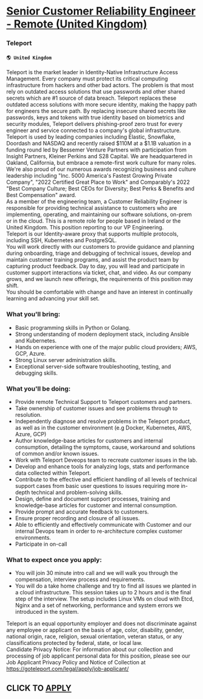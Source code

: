 # [Senior Customer Reliability Engineer - Remote (United Kingdom)](https://www.remotewlb.com/apply/senior-customer-reliability-engineer-remote-united-kingdom)  
### Teleport  
#### `🌎 United Kingdom`  
Teleport is the market leader in Identity-Native Infrastructure Access Management. Every company must protect its critical computing infrastructure from hackers and other bad actors. The problem is that most rely on outdated access solutions that use passwords and other shared secrets which are #1 source of data breach. Teleport replaces these outdated access solutions with more secure identity, making the happy path for engineers the secure path. By replacing insecure shared secrets like passwords, keys and tokens with true identity based on biometrics and security modules, Teleport delivers phishing-proof zero trust for every engineer and service connected to a company's global infrastructure. Teleport is used by leading companies including Elastic, Snowflake, Doordash and NASDAQ and recently raised $110M at a $1.1B valuation in a funding round led by Bessemer Venture Partners with participation from Insight Partners, Kleiner Perkins and S28 Capital. We are headquartered in Oakland,
California, but embrace a remote-first work culture for many roles. We're also proud of our numerous awards recognizing business and culture leadership including "Inc. 5000 America's Fastest Growing Private Company", "2022 Certified Great Place to Work" and Comparably's 2022 "Best Company Culture; Best CEOs for Diversity; Best Perks & Benefits and Best Compensation" award.  
As a member of the engineering team, a Customer Reliability Engineer is responsible for providing technical assistance to customers who are implementing, operating, and maintaining our software solutions, on-prem or in the cloud. This is a remote role for people based in Ireland or the United Kingdom. This position reporting to our VP Engineering.  
Teleport is our Identity-aware proxy that supports multiple protocols, including SSH, Kubernetes and PostgreSQL.  
You will work directly with our customers to provide guidance and planning during onboarding, triage and debugging of technical issues, develop and maintain customer training programs, and assist the product team by capturing product feedback. Day to day, you will lead and participate in customer support interactions via ticket, chat, and video. As our company grows, and we launch new offerings, the requirements of this position may shift.  
You should be comfortable with change and have an interest in continually learning and advancing your skill set.

### What you'll bring:

  * Basic programming skills in Python or Golang.
  * Strong understanding of modern deployment stack, including Ansible and Kubernetes.
  * Hands on experience with one of the major public cloud providers; AWS, GCP, Azure. 
  * Strong Linux server administration skills.
  * Exceptional server-side software troubleshooting, testing, and debugging skills.

### What you'll be doing:

  * Provide remote Technical Support to Teleport customers and partners.
  * Take ownership of customer issues and see problems through to resolution.
  * Independently diagnose and resolve problems in the Teleport product, as well as in the customer environment (e.g Docker, Kubernetes, AWS, Azure, GCP)
  * Author knowledge-base articles for customers and internal consumption, detailing the symptoms, cause, workaround and solutions of common and/or known issues.
  * Work with Teleport Deveops team to recreate customer issues in the lab.
  * Develop and enhance tools for analyzing logs, stats and performance data collected within Teleport.
  * Contribute to the effective and efficient handling of all levels of technical support cases from basic user questions to issues requiring more in-depth technical and problem-solving skills.
  * Design, define and document support processes, training and knowledge-base articles for customer and internal consumption.
  * Provide prompt and accurate feedback to customers.
  * Ensure proper recording and closure of all issues.
  * Able to efficiently and effectively communicate with Customer and our internal Devops team in order to re-architecture complex customer environments.
  * Participate in on-call 

### What to expect once you apply:

  * You will join 30 minute intro call and we will walk you through the compensation, interview process and requirements. 
  * You will do a take home challenge and try to find all issues we planted in a cloud infrastructure. This session takes up to 2 hours and is the final step of the interview. The setup includes Linux VMs on cloud with Etcd, Nginx and a set of networking, performance and system errors we introduced in the system.

  
  
Teleport is an equal opportunity employer and does not discriminate against any employee or applicant on the basis of age, color, disability, gender, national origin, race, religion, sexual orientation, veteran status, or any classifications protected by federal, state, or local law.  
Candidate Privacy Notice: For information about our collection and processing of job applicant personal data for this position, please see our Job Applicant Privacy Policy and Notice of Collection at https://goteleport.com/legal/apply/job-applicant/  
  
## CLICK TO [APPLY](https://www.remotewlb.com/apply/senior-customer-reliability-engineer-remote-united-kingdom)

